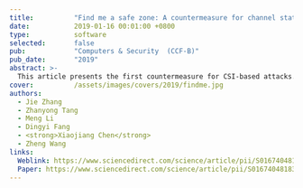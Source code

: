 ```yaml
---
title:          "Find me a safe zone: A countermeasure for channel state information based attacks"
date:           2019-01-16 00:01:00 +0800
type:           software
selected:       false
pub:            "Computers & Security  (CCF-B)"
pub_date:       "2019"
abstract: >-
  This article presents the first countermeasure for CSI-based attacks. Our key insight is that the success of any CSI-based attack requires high-quality CSI measurements; and we can significantly reduce the risk of information leakage by directing the user to a nearby location where the CSI readings are inherently noisy. To this end, we develop a regression based method to assess the risk of CSI-based attacks and exploit a well-established localization technique to identify potential malicious wireless devices. We then use this information to guide the user to a safe zone. We evaluate our approach by applying it to protect pattern lock and keystrokes in various indoor and outdoor environments. Experimental results show that our approach can effectively protect mobile users against CSI-based attacks.
cover:          /assets/images/covers/2019/findme.jpg
authors:
  - Jie Zhang
  - Zhanyong Tang
  - Meng Li
  - Dingyi Fang
  - <strong>Xiaojiang Chen</strong>
  - Zheng Wang
links:
  Weblink: https://www.sciencedirect.com/science/article/pii/S0167404818311337
  Paper: https://www.sciencedirect.com/science/article/pii/S0167404818311337/pdfft?md5=cdad9cf614d9d84e426aad730aa2cb52&pid=1-s2.0-S0167404818311337-main.pdf
---
```

